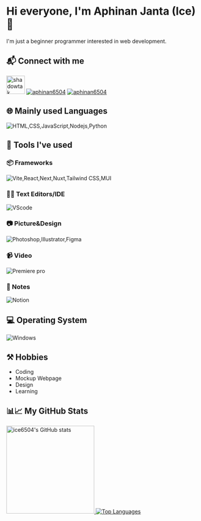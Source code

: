 # Hi everyone, I'm Aphinan Janta (Ice)👋 
I'm just a beginner programmer interested in web development.

## 📬 Connect with me
<a href="https://www.facebook.com/Aphinan6504/" target="_blank"><img src="https://raw.githubusercontent.com/rahuldkjain/github-profile-readme-generator/master/src/images/icons/Social/facebook.svg" alt="shadowtak" height="48" /></a>
<a href="https://instagram.com/aphinan6504" target="_blank"><img src="https://skillicons.dev/icons?i=instagram" alt="aphinan6504" /></a>
<a href="mailto:aphinan6504@gmail.com" target="_blank"><img src="https://skillicons.dev/icons?i=gmail&theme=light" alt="aphinan6504" /></a>


## 🌐 Mainly used Languages
![HTML,CSS,JavaScript,Nodejs,Python](https://skillicons.dev/icons?i=html,css,js,nodejs,python)

## 🧰 Tools I've used
### 📦 Frameworks
![Vite,React,Next,Nuxt,Tailwind CSS,MUI](https://skillicons.dev/icons?i=vite,react,nextjs,nuxtjs,tailwind,mui)
### 👨‍💻 Text Editors/IDE
![VScode](https://skillicons.dev/icons?i=vscode)
### 📷 Picture&Design
![Photoshop,Illustrator,Figma](https://skillicons.dev/icons?i=ps,ai,figma)
### 📹 Video
![Premiere pro](https://skillicons.dev/icons?i=pr)
### 📝 Notes
![Notion](https://skillicons.dev/icons?i=notion&theme=light)

## 💻 Operating System
![Windows](https://skillicons.dev/icons?i=windows&theme=light)

## ⚒ Hobbies
- Coding
- Mockup Webpage
- Design
- Learning

## 📊📈 My GitHub Stats                
<a href="http://www.github.com/ice6504">
    <img src="https://github-readme-stats.vercel.app/api?username=ice6504&theme=github_dark" alt="ice6504's GitHub stats" height="230" />
</a>
<a href="https://github.com/ice6504" align="left">
    <img src="https://github-readme-stats.vercel.app/api/top-langs/?username=ice6504&theme=github_dark" alt="Top Languages" />
</a>
